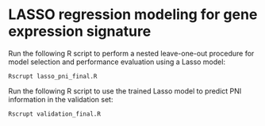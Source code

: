 # LASSO regression modeling for gene expression signature

Run the following R script to perform a nested leave-one-out procedure for model selection and performance evaluation using a Lasso model:
```
Rscrupt lasso_pni_final.R
```

Run the following R script to use the trained Lasso model to predict PNI information in the validation set:
```
Rscrupt validation_final.R
```

